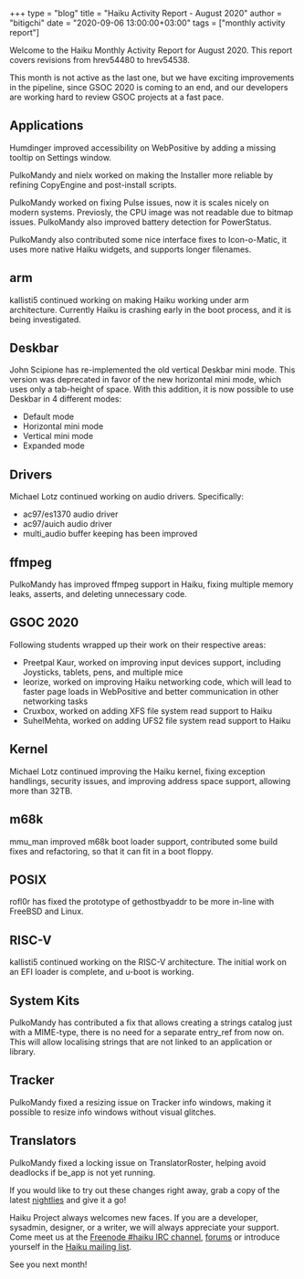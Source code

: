 +++
type = "blog"
title = "Haiku Activity Report - August 2020"
author = "bitigchi"
date = "2020-09-06 13:00:00+03:00"
tags = ["monthly activity report"]

Welcome to the Haiku Monthly Activity Report for August 2020. This report covers revisions from hrev54480 to hrev54538.

This month is not active as the last one, but we have exciting improvements in the pipeline, since GSOC 2020 is coming to an end, and our developers are working hard to review GSOC projects at a fast pace.

## Applications

Humdinger improved accessibility on WebPositive by adding a missing tooltip on Settings window.

PulkoMandy and nielx worked on making the Installer more reliable by refining CopyEngine and post-install scripts.

PulkoMandy worked on fixing Pulse issues, now it is scales nicely on modern systems. Previosly, the CPU image was not readable due to bitmap issues. PulkoMandy also improved battery detection for PowerStatus.

PulkoMandy also contributed some nice interface fixes to Icon-o-Matic, it uses more native Haiku widgets, and supports longer filenames.

## arm

kallisti5 continued working on making Haiku working under arm architecture. Currently Haiku is crashing early in the boot process, and it is being investigated.

## Deskbar

John Scipione has re-implemented the old vertical Deskbar mini mode. This version was deprecated in favor of the new horizontal mini mode, which uses only a tab-height of space. With this addition, it is now possible to use Deskbar in 4 different modes:

- Default mode
- Horizontal mini mode
- Vertical mini mode
- Expanded mode

## Drivers

Michael Lotz continued working on audio drivers. Specifically:

- ac97/es1370 audio driver
- ac97/auich audio driver
- multi_audio buffer keeping has been improved

## ffmpeg

PulkoMandy has improved ffmpeg support in Haiku, fixing multiple memory leaks, asserts, and deleting unnecessary code.

## GSOC 2020

Following students wrapped up their work on their respective areas:

- Preetpal Kaur, worked on improving input devices support, including Joysticks, tablets, pens, and multiple mice
- leorize, worked on improving Haiku networking code, which will lead to faster page loads in WebPositive and better communication in other networking tasks
- Cruxbox, worked on adding XFS file system read support to Haiku
- SuhelMehta, worked on adding UFS2 file system read support to Haiku

## Kernel

Michael Lotz continued improving the Haiku kernel, fixing exception handlings, security issues, and improving address space support, allowing more than 32TB.

## m68k

mmu_man improved m68k boot loader support, contributed some build fixes and refactoring, so that it can fit in a boot floppy.

## POSIX

rofl0r has fixed the prototype of gethostbyaddr to be more in-line with FreeBSD and Linux.

## RISC-V

kallisti5 continued working on the RISC-V architecture. The initial work on an EFI loader is complete, and u-boot is working.

## System Kits

PulkoMandy has contributed a fix that allows creating a strings catalog just with a MIME-type, there is no need for a separate entry_ref from now on. This will allow localising strings that are not linked to an application or library.

## Tracker

PulkoMandy fixed a resizing issue on Tracker info windows, making it possible to resize info windows without visual glitches.

## Translators

PulkoMandy fixed a locking issue on TranslatorRoster, helping avoid deadlocks if be_app is not yet running.

If you would like to try out these changes right away, grab a copy of the latest [nightlies](https://download.haiku-os.org) and give it a go!

Haiku Project always welcomes new faces. If you are a developer, sysadmin, designer, or a writer, we will always appreciate your support. Come meet us at the [Freenode #haiku IRC channel](irc://chat.freenode.net/haiku),  [forums](https://discuss.haiku-os.org) or introduce yourself in the [Haiku mailing list](https://www.freelists.org/list/haiku).

See you next month!
